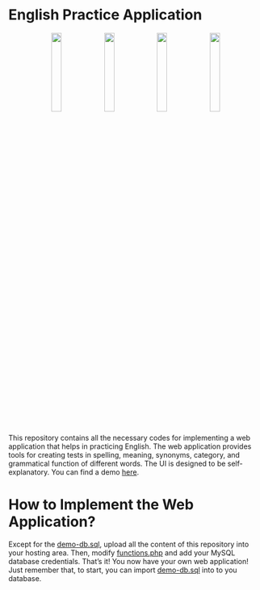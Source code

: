 # English Practice Application
<p align="center">
	<img src="demo/01.PNG" height="20%">&#9;<img src="demo/02.PNG" height="20%">&#9;<img src="demo/03.PNG" height="20%">&#9;<img src="demo/04.PNG" height="20%">
</p>

This repository contains all the necessary codes for implementing a web application that helps in practicing English. The web application provides tools for creating tests in spelling, meaning, synonyms, category, and grammatical function of different words. The UI is designed to be self-explanatory. You can find a demo [here](http://demo-engpractice.atwebpages.com/).

# How to Implement the Web Application?
Except for the [demo-db.sql](demo-db.sql), upload all the content of this repository into your hosting area. Then, modify [functions.php](backend/functions.php) and add your MySQL database credentials. That’s it! You now have your own web application! Just remember that, to start, you can import [demo-db.sql](demo-db.sql) into to you database.

